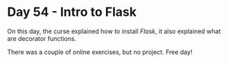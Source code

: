 # Day 54 - Intro to Flask

On this day, the curse explained how to install _Flask_, it also 
explained what are decorator functions.

There was a couple of online exercises, but no project. Free day!

